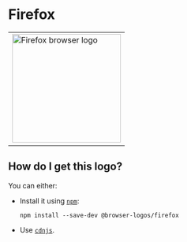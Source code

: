 # Firefox

<table>
    <tr height=230>
        <td>
            <a href="https://github.com/alrra/browser-logos/tree/c403de39da41a6ec6cf5bfed3a36acd0bf361230/src/firefox">
                <img width=220 src="https://raw.githubusercontent.com/alrra/browser-logos/c403de39da41a6ec6cf5bfed3a36acd0bf361230/src/firefox/firefox.svg?sanitize=true" alt="Firefox browser logo">
            </a>
        </td>
    </tr>
</table>

## How do I get this logo?

You can either:

* Install it using [`npm`][npm]:

  `npm install --save-dev @browser-logos/firefox`

* Use [`cdnjs`][cdnjs].

<!-- Link labels: -->

[cdnjs]: https://cdnjs.com/libraries/browser-logos
[npm]: https://www.npmjs.com/

